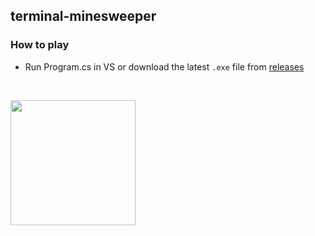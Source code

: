 ## terminal-minesweeper

### How to play
 - Run Program.cs in VS or download the latest `.exe` file from [releases](https://github.com/MP3Martin/terminal-minesweeper/releases/latest)

<br>

<a href="#/"><img src="https://github.com/MP3Martin/terminal-minesweeper/assets/60501493/603075f9-761f-4029-b184-870d92cbb587" style="width:200px;"/></a>
